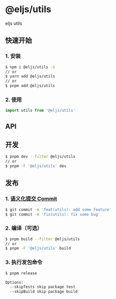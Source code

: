 # @eljs/utils

eljs utils

## 快速开始

### 1. 安装

```bash
$ npm i @eljs/utils -S
// or
$ yarn add @eljs/utils
// or
$ pnpm add @eljs/utils
```

### 2. 使用

```ts
import utils from '@eljs/utils'
```

## API


## 开发

```bash
$ pnpm dev --filter @eljs/utils
// or
$ pnpm -F '@eljs/utils' dev
```

## 发布

### 1. [语义化提交 Commit](https://www.conventionalcommits.org/en/v1.0.0/#summary) 

```bash
$ git commit -m 'feat(utils): add some feature'
$ git commit -m 'fix(utils): fix some bug'
```

### 2. 编译（可选）

```bash
$ pnpm build --filter @eljs/utils
// or
$ pnpm -F '@eljs/utils' build
```

### 3. 执行发包命令

```bash
$ pnpm release

Options:
  --skipTests skip package test
  --skipBuild skip package build
```
